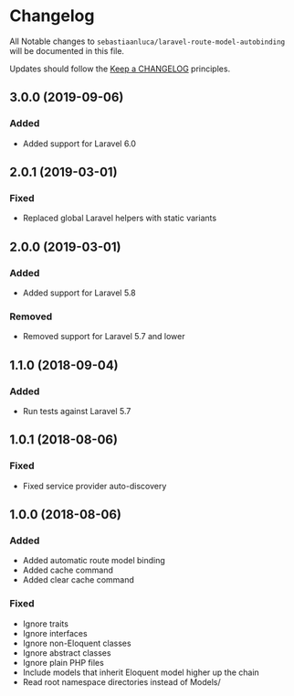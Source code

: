 # Changelog

All Notable changes to `sebastiaanluca/laravel-route-model-autobinding` will be documented in this file.

Updates should follow the [Keep a CHANGELOG](http://keepachangelog.com/) principles.

## 3.0.0 (2019-09-06)

### Added

- Added support for Laravel 6.0

## 2.0.1 (2019-03-01)

### Fixed

- Replaced global Laravel helpers with static variants

## 2.0.0 (2019-03-01)

### Added

- Added support for Laravel 5.8

### Removed

- Removed support for Laravel 5.7 and lower

## 1.1.0 (2018-09-04)

### Added

- Run tests against Laravel 5.7

## 1.0.1 (2018-08-06)

### Fixed

- Fixed service provider auto-discovery

## 1.0.0 (2018-08-06)

### Added

- Added automatic route model binding
- Added cache command
- Added clear cache command

### Fixed

- Ignore traits
- Ignore interfaces
- Ignore non-Eloquent classes
- Ignore abstract classes
- Ignore plain PHP files
- Include models that inherit Eloquent model higher up the chain
- Read root namespace directories instead of Models/

